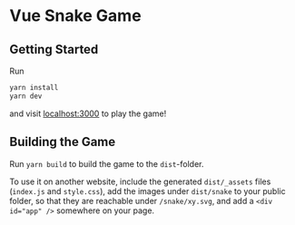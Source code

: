 # Vue Snake Game

## Getting Started

Run

```sh
yarn install
yarn dev
```

and visit [localhost:3000](http://localhost:3000) to play the game!

## Building the Game

Run `yarn build` to build the game to the `dist`-folder.

To use it on another website, include the generated `dist/_assets` files (`index.js` and `style.css`), add the images under `dist/snake` to your public folder, so that they are reachable under `/snake/xy.svg`, and add a `<div id="app" />` somewhere on your page.
